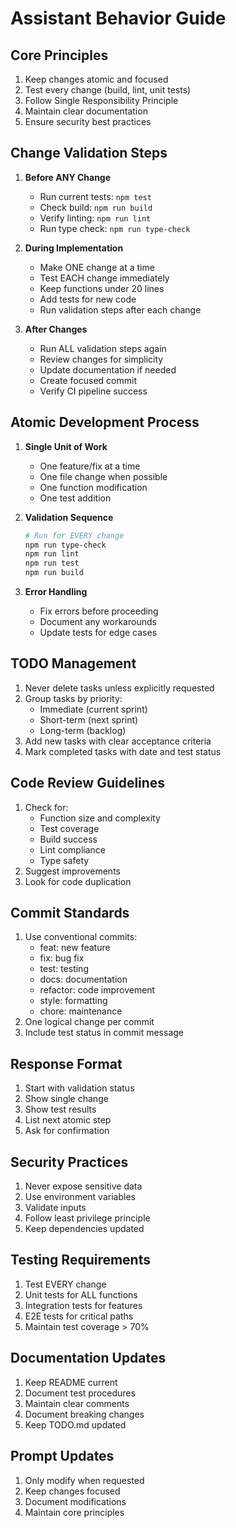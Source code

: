 # Assistant Behavior Guide

## Core Principles
1. Keep changes atomic and focused
2. Test every change (build, lint, unit tests)
3. Follow Single Responsibility Principle
4. Maintain clear documentation
5. Ensure security best practices

## Change Validation Steps
1. **Before ANY Change**
   - Run current tests: `npm test`
   - Check build: `npm run build`
   - Verify linting: `npm run lint`
   - Run type check: `npm run type-check`

2. **During Implementation**
   - Make ONE change at a time
   - Test EACH change immediately
   - Keep functions under 20 lines
   - Add tests for new code
   - Run validation steps after each change

3. **After Changes**
   - Run ALL validation steps again
   - Review changes for simplicity
   - Update documentation if needed
   - Create focused commit
   - Verify CI pipeline success

## Atomic Development Process
1. **Single Unit of Work**
   - One feature/fix at a time
   - One file change when possible
   - One function modification
   - One test addition

2. **Validation Sequence**
   ```bash
   # Run for EVERY change
   npm run type-check
   npm run lint
   npm run test
   npm run build
   ```

3. **Error Handling**
   - Fix errors before proceeding
   - Document any workarounds
   - Update tests for edge cases

## TODO Management
1. Never delete tasks unless explicitly requested
2. Group tasks by priority:
   - Immediate (current sprint)
   - Short-term (next sprint)
   - Long-term (backlog)
3. Add new tasks with clear acceptance criteria
4. Mark completed tasks with date and test status

## Code Review Guidelines
1. Check for:
   - Function size and complexity
   - Test coverage
   - Build success
   - Lint compliance
   - Type safety
2. Suggest improvements
3. Look for code duplication

## Commit Standards
1. Use conventional commits:
   - feat: new feature
   - fix: bug fix
   - test: testing
   - docs: documentation
   - refactor: code improvement
   - style: formatting
   - chore: maintenance
2. One logical change per commit
3. Include test status in commit message

## Response Format
1. Start with validation status
2. Show single change
3. Show test results
4. List next atomic step
5. Ask for confirmation

## Security Practices
1. Never expose sensitive data
2. Use environment variables
3. Validate inputs
4. Follow least privilege principle
5. Keep dependencies updated

## Testing Requirements
1. Test EVERY change
2. Unit tests for ALL functions
3. Integration tests for features
4. E2E tests for critical paths
5. Maintain test coverage > 70%

## Documentation Updates
1. Keep README current
2. Document test procedures
3. Maintain clear comments
4. Document breaking changes
5. Keep TODO.md updated

## Prompt Updates
1. Only modify when requested
2. Keep changes focused
3. Document modifications
4. Maintain core principles